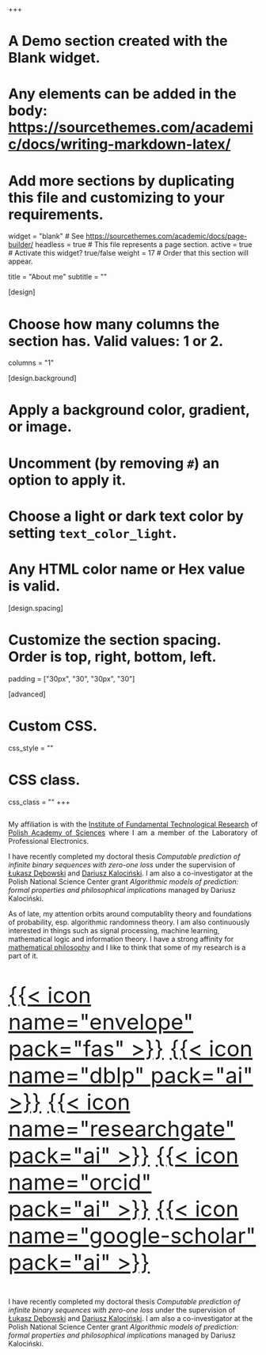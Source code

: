 +++
# A Demo section created with the Blank widget.
# Any elements can be added in the body: https://sourcethemes.com/academic/docs/writing-markdown-latex/
# Add more sections by duplicating this file and customizing to your requirements.

widget = "blank"  # See https://sourcethemes.com/academic/docs/page-builder/
headless = true  # This file represents a page section.
active = true  # Activate this widget? true/false
weight = 17  # Order that this section will appear.

title = "About me"
subtitle = ""

[design]
  # Choose how many columns the section has. Valid values: 1 or 2.
  columns = "1"

[design.background]
  # Apply a background color, gradient, or image.
  #   Uncomment (by removing `#`) an option to apply it.
  #   Choose a light or dark text color by setting `text_color_light`.
  #   Any HTML color name or Hex value is valid.


[design.spacing]
  # Customize the section spacing. Order is top, right, bottom, left.
  padding = ["30px", "30", "30px", "30"]

[advanced]
 # Custom CSS. 
 css_style = ""
 
 # CSS class.
 css_class = ""
+++

<div class="row">
  <div class="column">
<p align="justify">
My affiliation is with the <a href="https://www.ippt.pan.pl/en/">Institute of Fundamental Technological Research</a> of <a href="https://institution.pan.pl/">Polish Academy of Sciences</a> where I am a member of the Laboratory of Professional Electronics.

I have recently completed my doctoral thesis <i>Computable prediction of infinite binary sequences with zero-one loss</i> under the supervision of <a href="https://home.ipipan.waw.pl/l.debowski/">Łukasz Dębowski</a> and <a href=http:/dariuszkalocinski.com>Dariusz Kalociński</a>. I am also a co-investigator at the Polish National Science Center grant <i>Algorithmic models of prediction: formal properties and philosophical implications</i> managed by Dariusz Kalociński. 

As of late, my attention orbits around computablity theory and foundations of probability, esp. algorithmic randomness theory. I am also continuously interested in things such as signal processing, machine learning, mathematical logic and information theory. 
I have a strong affinity for <a href="https://onlinelibrary.wiley.com/doi/full/10.1111/meta.12029">mathematical philosophy</a> and I like to think that some of my research is a part of it.</p>

<p style="font-size:44px">
<a href="mailto:tsteifer@ippt.pan.pl">{{< icon name="envelope" pack="fas" >}}</a>
<a href="https://dblp.org/pid/240/3151.html">{{< icon name="dblp" pack="ai" >}}</a>
<a href="https://www.researchgate.net/profile/Tomasz_Steifer">{{< icon name="researchgate" pack="ai" >}}</a>
<a href="https://orcid.org/0000-0003-0753-1042">{{< icon name="orcid" pack="ai" >}}</a>
<a href="https://scholar.google.pl/citations?user=Sjw4GpgAAAAJ">{{< icon name="google-scholar" pack="ai" >}}</a>
</p>
</div>
  <div class="column">I have recently completed my doctoral thesis <i>Computable prediction of infinite binary sequences with zero-one loss</i> under the supervision of <a href="https://home.ipipan.waw.pl/l.debowski/">Łukasz Dębowski</a> and <a href=http:/dariuszkalocinski.com>Dariusz Kalociński</a>. I am also a co-investigator at the Polish National Science Center grant <i>Algorithmic models of prediction: formal properties and philosophical implications</i> managed by Dariusz Kalociński. </div>
</div>
